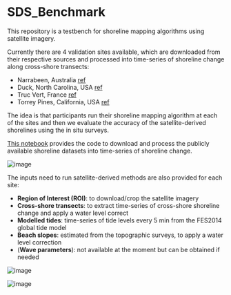 # SDS_Benchmark

This repository is a testbench for shoreline mapping algorithms using satellite imagery.

Currently there are 4 validation sites available, which are downloaded from their respective sources and processed into time-series of shoreline change along cross-shore transects:
- Narrabeen, Australia [ref](https://www.nature.com/articles/sdata201624)
- Duck, North Carolina, USA [ref](https://agupubs.onlinelibrary.wiley.com/doi/abs/10.1002/2014JC010329)
- Truc Vert, France [ref](https://www.nature.com/articles/s41597-020-00750-5#Tab2)
- Torrey Pines, California, USA [ref](https://www.nature.com/articles/s41597-019-0167-6)

The idea is that participants run their shoreline mapping algorithm at each of the sites and then we evaluate the accuracy of the satellite-derived shorelines using the in situ surveys.

[This notebook](https://github.com/kvos/SDS_Benchmark/blob/main/1_preprocess_datasets.ipynb) provides the code to download and process the publicly available shoreline datasets into time-series of shoreline change.

![image](https://user-images.githubusercontent.com/7217258/188474332-c9104f70-398b-419e-93d6-a744c2cabb2c.png)

The inputs need to run satellite-derived methods are also provided for each site:
- **Region of Interest (ROI)**: to download/crop the satellite imagery
- **Cross-shore transects**: to extract time-series of cross-shore shoreline change and apply a water level correct
- **Modelled tides**: time-series of tide levels every 5 min from the FES2014 global tide model
- **Beach slopes**: estimated from the topographic surveys, to apply a water level correction
- (**Wave parameters**): not available at the moment but can be obtained if needed

![image](https://user-images.githubusercontent.com/7217258/188473839-3a186785-79e8-4734-9d74-6dff1c7a4a71.png)

![image](https://user-images.githubusercontent.com/7217258/188474017-4131da6e-5c1a-4cca-83a1-336e6b5d57de.png)
